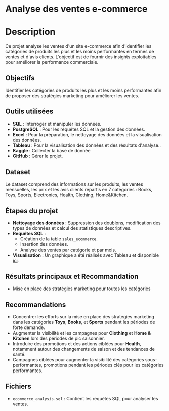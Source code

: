 # Analyse des ventes e-commerce

# Description
Ce projet analyse les ventes d'un site e-commerce afin d'identifier les catégories de produits les plus et les moins performantes en termes de ventes et d'avis clients. L'objectif est de fournir des insights exploitables pour améliorer la performance commerciale.

## Objectifs
Identifier les catégories de produits les plus et les moins performantes afin de proposer des stratégies marketing pour améliorer les ventes.

## Outils utilisées
- **SQL** : Interroger et manipuler les données.
- **PostgreSQL** : Pour les requêtes SQL et la gestion des données.
- **Excel** : Pour la préparation, le nettoyage des données et la visualisation des données.
- **Tableau** : Pour la visualisation des données et des résultats d'analyse..
- **Kaggle** : Collecter la base de donnée
- **GitHub** : Gérer le projet.

## Dataset
Le dataset comprend des informations sur les produits, les ventes mensuelles, les prix et les avis clients répartis en 7 catégories : Books, Toys, Sports, Electronics, Health, Clothing, Home&Kitchen.

## Étapes du projet
- **Nettoyage des données** : Suppression des doublons, modification des types de données et calcul des statistiques descriptives.
- **Requêtes SQL** : 
  - Création de la table `sales_ecommerce`.
  - Insertion des données.
  - Analyse des ventes par catégorie et par mois.
- **Visualisation** : Un graphique a été réalisés avec Tableau et disponible [ici](https://public.tableau.com/views/Comparaisondesavisetdesventesparcatgorie/Feuille1).

## Résultats principaux et Recommandation
- Mise en place des stratégies marketing pour toutes les catégories

## Recommandations
- Concentrer les efforts sur la mise en place des stratégies marketing dans les catégories **Toys**, **Books**, et **Sports** pendant les périodes de forte demande.
- Augmenter la visibilité et les campagnes pour **Clothing** et **Home & Kitchen** lors des périodes de pic saisonnier.
- Introduire des promotions et des actions ciblées pour **Health**, notamment autour des changements de saison et des tendances de santé.
- Campagnes ciblées pour augmenter la visibilité des catégories sous-performantes, promotions pendant les périodes clés pour les catégories performantes.

## Fichiers
- `ecommerce_analysis.sql` : Contient les requêtes SQL pour analyser les ventes.
